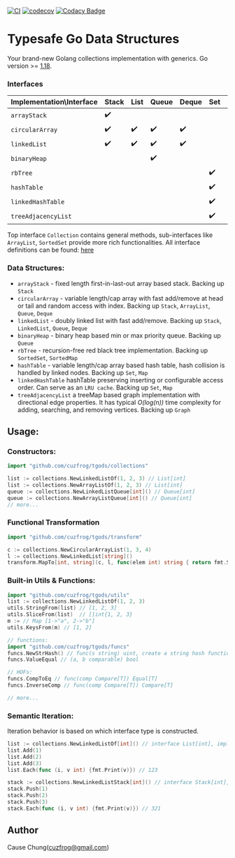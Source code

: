 [![CI](https://github.com/cuzfrog/tgods/actions/workflows/ci.yml/badge.svg)](https://github.com/cuzfrog/tgods/actions/workflows/ci.yml)
[![codecov](https://codecov.io/gh/cuzfrog/tgods/branch/master/graph/badge.svg?token=XIEG8JLDDW)](https://codecov.io/gh/cuzfrog/tgods)
[![Codacy Badge](https://app.codacy.com/project/badge/Grade/c1532de0f9ff4fcd9f2ec7b63792b37d)](https://www.codacy.com/gh/cuzfrog/tgods/dashboard?utm_source=github.com&amp;utm_medium=referral&amp;utm_content=cuzfrog/tgods&amp;utm_campaign=Badge_Grade)

# Typesafe Go Data Structures

Your brand-new Golang collections implementation with generics. Go version >= [1.18](https://tip.golang.org/doc/go1.18).

### Interfaces

| Implementation\Interface | Stack              | List               | Queue              | Deque              | Set                | Map                | Graph              |
|--------------------------|--------------------|--------------------|--------------------|--------------------|--------------------|--------------------|--------------------|
| `arrayStack`             | :heavy_check_mark: |                    |                    |                    |                    |                    |                    |
| `circularArray`          | :heavy_check_mark: | :heavy_check_mark: | :heavy_check_mark: | :heavy_check_mark: |                    |                    |                    |
| `linkedList`             | :heavy_check_mark: | :heavy_check_mark: | :heavy_check_mark: | :heavy_check_mark: |                    |                    |                    |
| `binaryHeap`             |                    |                    | :heavy_check_mark: |                    |                    |                    |                    |
| `rbTree`                 |                    |                    |                    |                    | :heavy_check_mark: | :heavy_check_mark: |                    |
| `hashTable`              |                    |                    |                    |                    | :heavy_check_mark: | :heavy_check_mark: |                    |
| `linkedHashTable`        |                    |                    |                    |                    | :heavy_check_mark: | :heavy_check_mark: |                    |
| `treeAdjacencyList`      |                    |                    |                    |                    | :heavy_check_mark: | :heavy_check_mark: | :heavy_check_mark: |

Top interface `Collection` contains general methods, sub-interfaces like `ArrayList`, `SortedSet` provide more rich functionalities.
All interface definitions can be found: [here](./types/collection.go)

### Data Structures:

* `arrayStack` - fixed length first-in-last-out array based stack. Backing up `Stack`
* `circularArray` - variable length/cap array with fast add/remove at head or tail and random access with index. Backing up `Stack`, `ArrayList`, `Queue`, `Deque`
* `linkedList` - doubly linked list with fast add/remove. Backing up `Stack`, `LinkedList`, `Queue`, `Deque`
* `binaryHeap` - binary heap based min or max priority queue. Backing up `Queue`
* `rbTree` - recursion-free red black tree implementation. Backing up `SortedSet`, `SortedMap`
* `hashTable` - variable length/cap array based hash table, hash collision is handled by linked nodes. Backing up `Set`, `Map`
* `linkedHashTable` hashTable preserving inserting or configurable access order. Can serve as an `LRU cache`. Backing up `Set`, `Map`
* `treeAdjacencyList` a treeMap based graph implementation with directional edge properties.
It has typical _O(log(n))_ time complexity for adding, searching, and removing vertices. Backing up `Graph`

## Usage:

### Constructors:

```go
import "github.com/cuzfrog/tgods/collections"

list := collections.NewLinkedListOf(1, 2, 3) // List[int]
list := collections.NewArrayListOf(1, 2, 3) // List[int]
queue := collections.NewLinkedListQueue[int]() // Queue[int]
queue := collections.NewArrayListQueue[int]() // Queue[int]
// more...
```

### Functional Transformation

```go
import "github.com/cuzfrog/tgods/transform"

c := collections.NewCircularArrayList(1, 3, 4)
l := collections.NewLinkedList[string]()
transform.MapTo[int, string](c, l, func(elem int) string { return fmt.Sprint(elem) }) // l ["1", "2", "3"]
```

### Built-in Utils & Functions:

```go
import "github.com/cuzfrog/tgods/utils"
list := collections.NewLinkedListOf(1, 2, 3)
utils.StringFrom(list) // [1, 2, 3]
utils.SliceFrom(list)  // []int{1, 2, 3}
m := // Map [1->"a", 2->"b"]
utils.KeysFrom(m) // [1, 2]

// functions:
import "github.com/cuzfrog/tgods/funcs"
funcs.NewStrHash() // func(s string) uint, create a string hash function based on 64bit or 32bit platform
funcs.ValueEqual // (a, b comparable) bool

// HOFs:
funcs.CompToEq // func(comp Compare[T]) Equal[T]
funcs.InverseComp // func(comp Compare[T]) Compare[T]

// more...
```

### Semantic Iteration:

Iteration behavior is based on which interface type is constructed.

```go
list := collections.NewLinkedListOf[int]() // interface List[int], implementation linkedList[int]
list.Add(1)
list.Add(2)
list.Add(3)
list.Each(func (i, v int) {fmt.Print(v)}) // 123

stack := collections.NewLinkedListStack[int]() // interface Stack[int], implementation linkedList[int]
stack.Push(1)
stack.Push(2)
stack.Push(3)
stack.Each(func (i, v int) {fmt.Print(v)}) // 321
```

## Author

Cause Chung(cuzfrog@gmail.com)
